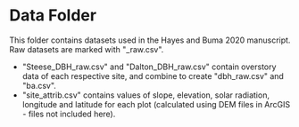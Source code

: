 # Data Folder

This folder contains datasets used in the Hayes and Buma 2020 manuscript. Raw datasets are marked with "_raw.csv". 

- "Steese_DBH_raw.csv" and "Dalton_DBH_raw.csv" contain overstory data of each respective site, and combine to create "dbh_raw.csv" and "ba.csv". 
- "site_attrib.csv" contains values of slope, elevation, solar radiation, longitude and latitude for each plot (calculated using DEM files in ArcGIS - files not included here). 